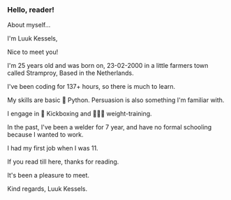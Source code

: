 ### Hello, reader!

About myself...

I'm Luuk Kessels, 

Nice to meet you!

I'm 25 years old and was born on,
23-02-2000 in a little farmers town called Stramproy,
Based in the Netherlands.

I've been coding for 137+ hours, so there is much to learn.

My skills are basic 🐍 Python.
Persuasion is also something I'm familiar with.

I engage in 🥊 Kickboxing and 🏋🏻‍♀️ weight-training.

In the past, I've been a welder for 7 year,
and have no formal schooling because I wanted to work.

I had my first job when I was 11.

If you read till here, thanks for reading.

It's been a pleasure to meet.

Kind regards,
Luuk Kessels.
